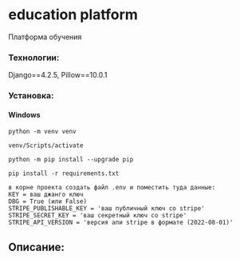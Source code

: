 # education platform
Платформа обучения  

### Технологии: 
Django==4.2.5, Pillow==10.0.1


### Установка: 
#### Windows
`python -m venv venv`

`venv/Scripts/activate`

`python -m pip install --upgrade pip`

`pip install -r requirements.txt`

`в корне проекта создать файл .env и поместить туда данные:`  
`KEY = ваш джанго ключ`  
`DBG = True (или False)`  
`STRIPE_PUBLISHABLE_KEY = 'ваш публичный ключ со stripe'`  
`STRIPE_SECRET_KEY = 'ваш секретный ключ со stripe'`  
`STRIPE_API_VERSION = 'версия апи stripe в формате (2022-08-01)'`  

## Описание: 
